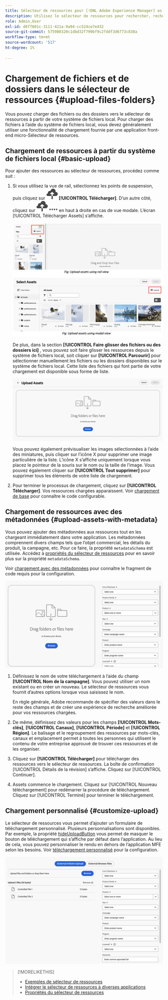 ```yaml
---
title: Sélecteur de ressources pour [!DNL Adobe Experience Manager] as a [!DNL Cloud Service]
description: Utilisez le sélecteur de ressources pour rechercher, rechercher et récupérer les métadonnées et les rendus des ressources dans votre application.
role: Admin,User
exl-id: d6ff601c-3111-421a-9a94-cc524ce7e432
source-git-commit: 575980320c1dbd32f799bf9c2fddf3d6773c838a
workflow-type: tm+mt
source-wordcount: '517'
ht-degree: 1%

---
```


# Chargement de fichiers et de dossiers dans le sélecteur de ressources {#upload-files-folders}

Vous pouvez charger des fichiers ou des dossiers vers le sélecteur de ressources à partir de votre système de fichiers local. Pour charger des fichiers à l’aide du système de fichiers local, vous devez généralement utiliser une fonctionnalité de chargement fournie par une application front-end micro-Sélecteur de ressources.

## Chargement de ressources à partir du système de fichiers local {#basic-upload}

Pour ajouter des ressources au sélecteur de ressources, procédez comme suit :

1. Si vous utilisez la vue de rail, sélectionnez les points de suspension, puis cliquez sur ![icône de téléchargement](assets/upload-icon.svg) **[!UICONTROL Télécharger]**. D’un autre côté, cliquez sur ![ icône de téléchargement ](assets/upload-icon.svg) **** en haut à droite en cas de vue modale. L’écran [!UICONTROL Télécharger Assets] s’affiche.

   ![Téléchargement de ressources vers le sélecteur de ressources](assets/upload-assets.png)

   De plus, dans la section **[!UICONTROL Faire glisser des fichiers ou des dossiers ici]** , vous pouvez soit faire glisser les ressources depuis le système de fichiers local, soit cliquer sur **[!UICONTROL Parcourir]** pour sélectionner manuellement les fichiers ou les dossiers disponibles sur le système de fichiers local. Cette liste des fichiers qui font partie de votre chargement est disponible sous forme de liste.

   ![Chargement de base de ressources dans le sélecteur de ressources](assets/basic-upload.png)

   Vous pouvez également prévisualiser les images sélectionnées à l’aide des miniatures, puis cliquer sur l’icône X pour supprimer une image particulière de la liste. L’icône X s’affiche uniquement lorsque vous placez le pointeur de la souris sur le nom ou la taille de l’image. Vous pouvez également cliquer sur **[!UICONTROL Tout supprimer]** pour supprimer tous les éléments de votre liste de chargement.

1. Pour terminer le processus de chargement, cliquez sur **[!UICONTROL Télécharger]**. Vos ressources chargées apparaissent. Voir [chargement de base](/help/assets/asset-selector-customization.md#basic-upload) pour connaître le code configurable.

## Chargement de ressources avec des métadonnées {#upload-assets-with-metadata}

Vous pouvez ajouter des métadonnées aux ressources tout en les chargeant immédiatement dans votre application. Les métadonnées comprennent divers champs tels que l’objet commercial, les détails du produit, la campagne, etc. Pour ce faire, la propriété `metadataSchema` est utilisée. Accédez à [propriétés du sélecteur de ressources](/help/assets/asset-selector-properties.md) pour en savoir plus sur la propriété `metadataSchema`.

Voir [chargement avec des métadonnées](/help/assets/asset-selector-customization.md#upload-with-metadata) pour connaître le fragment de code requis pour la configuration.

![Chargement de ressources avec des métadonnées](assets/upload-with-metadata.png)

1. Définissez le nom de votre téléchargement à l’aide du champ **[!UICONTROL Nom de la campagne]**. Vous pouvez utiliser un nom existant ou en créer un nouveau. Le sélecteur de ressources vous fournit d’autres options lorsque vous saisissez le nom.

   En règle générale, Adobe recommande de spécifier des valeurs dans le reste des champs et de créer une expérience de recherche améliorée pour vos ressources chargées.

1. De même, définissez des valeurs pour les champs **[!UICONTROL Mots-clés]**, **[!UICONTROL Canaux]**, **[!UICONTROL Période]** et **[!UICONTROL Région]**. Le balisage et le regroupement des ressources par mots-clés, canaux et emplacement permet à toutes les personnes qui utilisent le contenu de votre entreprise approuvé de trouver ces ressources et de les organiser.

1. Cliquez sur **[!UICONTROL Télécharger]** pour télécharger des ressources vers le sélecteur de ressources. La boîte de confirmation [!UICONTROL Détails de la révision] s’affiche. Cliquez sur [!UICONTROL Continuer].

1. Assets commence le chargement. Cliquez sur [!UICONTROL Nouveau téléchargement] pour redémarrer la procédure de téléchargement. Cliquez sur [!UICONTROL Terminé] pour terminer le téléchargement.


## Chargement personnalisé {#customize-upload}

Le sélecteur de ressources vous permet d’ajouter un formulaire de téléchargement personnalisé. Plusieurs personnalisations sont disponibles. Par exemple, la propriété [hideUploadButton](/help/assets/asset-selector-properties.md) vous permet de masquer le bouton de téléchargement qui s’affiche par défaut dans l’application. Au lieu de cela, vous pouvez personnaliser le rendu en dehors de l’application MFE selon les besoins. Voir [téléchargement personnalisé](/help/assets/asset-selector-customization.md#customized-upload) pour la configuration.

![Chargement personnalisé](assets/customized-upload.png)

>[!MORELIKETHIS]
>
>* [Exemples de sélecteur de ressources](/help/assets/asset-selector-examples.md)
>* [Intégrer le sélecteur de ressources à diverses applications](/help/assets/integrate-asset-selector.md)
>* [Propriétés du sélecteur de ressources](/help/assets/asset-selector-properties.md)
